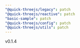 ```yaml
---
"@quick-threejs/legacy": patch
"@quick-threejs/reactive": patch
"basic-sample": patch
"@quick-threejs/config": patch
"@quick-threejs/utils": patch
---
```


v0.1.4
